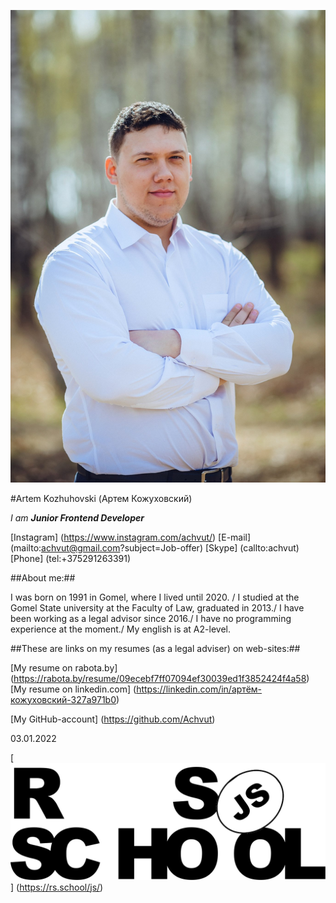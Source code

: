 ![My photo](assets/img/avatar.jpg)

#Artem Kozhuhovski (Артем Кожуховский)

*I am __Junior Frontend Developer__*

[Instagram] (https://www.instagram.com/achvut/)
[E-mail] (mailto:achvut@gmail.com?subject=Job-offer)
[Skype] (callto:achvut)
[Phone] (tel:+375291263391)

##About me:##

I was born on 1991 in Gomel, where I lived until 2020. /
I studied at the Gomel State university at the Faculty of Law, graduated in 2013./
I have been working as a legal advisor since 2016./
I have no programming experience at the moment./
My english is at A2-level. 

##These are links on my resumes (as a legal adviser) on web-sites:##

[My resume on rabota.by] (https://rabota.by/resume/09ecebf7ff07094ef30039ed1f3852424f4a58)
[My resume on linkedin.com] (https://linkedin.com/in/артём-кожуховский-327a971b0)

[My GitHub-account] (https://github.com/Achvut)

03.01.2022

[![Link to course «JavaScript/Front-end»](assets\img\rs_school_js.svg)] (https://rs.school/js/)